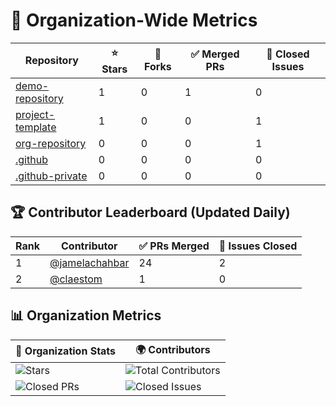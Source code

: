 # 🚀 Organization-Wide Metrics

| Repository | ⭐ Stars | 🍴 Forks | ✅ Merged PRs | 🐞 Closed Issues |
|------------|----------|-----------|-----------------|-----------------|
| [demo-repository](https://github.com/BeLux-Open-Source-Clinic/demo-repository) | 1 | 0 | 1 | 0 |
| [project-template](https://github.com/BeLux-Open-Source-Clinic/project-template) | 1 | 0 | 0 | 1 |
| [org-repository](https://github.com/BeLux-Open-Source-Clinic/org-repository) | 0 | 0 | 0 | 1 |
| [.github](https://github.com/BeLux-Open-Source-Clinic/.github) | 0 | 0 | 0 | 0 |
| [.github-private](https://github.com/BeLux-Open-Source-Clinic/.github-private) | 0 | 0 | 0 | 0 |

## 🏆 Contributor Leaderboard (Updated Daily)

| Rank | Contributor | ✅ PRs Merged | 🐞 Issues Closed |
|------|------------|--------------|----------------|
| 1 | [@jamelachahbar](https://github.com/jamelachahbar) | 24 | 2 |
| 2 | [@claestom](https://github.com/claestom) | 1 | 0 |

## 📊 Organization Metrics

| 🚀 Organization Stats | 🌍 Contributors |
|----------------------|----------------|
| ![Stars](https://img.shields.io/github/stars/BeLux-Open-Source-Clinic/demo-repository?style=for-the-badge) | ![Total Contributors](https://img.shields.io/github/contributors/BeLux-Open-Source-Clinic/demo-repository?style=for-the-badge) |
| ![Closed PRs](https://img.shields.io/github/issues-pr-closed-raw/BeLux-Open-Source-Clinic/demo-repository?style=for-the-badge) | ![Closed Issues](https://img.shields.io/github/issues-closed/BeLux-Open-Source-Clinic/demo-repository?style=for-the-badge) |
